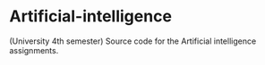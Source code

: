 # Artificial-intelligence
(University 4th semester) Source code for the Artificial intelligence assignments.

